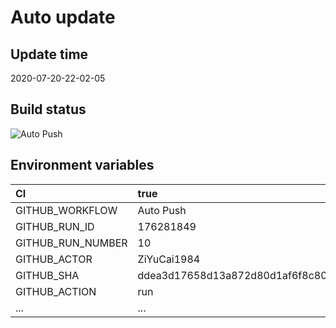 ﻿# Auto update

## Update time

2020-07-20-22-02-05

## Build status

![Auto Push](https://github.com/ZiYuCai1984/Rustle.fmLuWorks.Automation.DailyPush/workflows/Auto%20Push/badge.svg)

## Environment variables

| CI  | true  |
| :------------ | :------------ |
| GITHUB_WORKFLOW	|  Auto Push |
| GITHUB_RUN_ID	|  176281849 |
| GITHUB_RUN_NUMBER	|  10 |
| GITHUB_ACTOR	|  ZiYuCai1984 |
| GITHUB_SHA	|  ddea3d17658d13a872d80d1af6f8c809b2b10ca0 |
| GITHUB_ACTION	|  run |
| ... |...|
